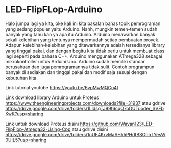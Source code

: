 # LED-FlipFLop-Arduino
Halo jumpa lagi ya kita, oke kali ini kita bakalan bahas topik pemrograman yang sedang populer yaitu Arduino. Nahh, mungkin temen-temen sudah banyak yang tahu kan ya apa itu Arduino. Arduino menawarkan banyak sekali kelebihan yang tentunya mempermudah setiap pembuatan proyek. Adapun kelebihan-kelebihan yang ditawarkannya adalah tersedianya library yang tinggal pakai, dan dengan begitu kita tidak perlu untuk membuat class lagi seperti pada bahasa C++.  Arduino menggunakan ATmega328 sebagai mikrokontroller untuk Arduini Uno. Arduino sudah memiliki standar perusahaan dan juga pemrogramannya tidak sulit. Contoh programpun banyak di sediakan dan tinggal pakai dan modif saja sesuai  dengan kebutuhan kita.

Link tutorial youtube https://youtu.be/6vpMwMQCo4I

Link download library Arduino untuk Proteus https://www.theengineeringprojects.com/downloads?file=31937 atau gdrive https://drive.google.com/drive/folders/1LldsgTJ99t6cqQ7oDUTuoder_SVFbKwK?usp=sharing

Link untuk download Proteus disini https://github.com/Wayan123/LED-FlipFlop-Atmega32-Using-Cpp atau gdrive disini https://drive.google.com/drive/folders/1nUF4KrvMaAHk5PHdtBSOhhTYesW0UIL5?usp=sharing
